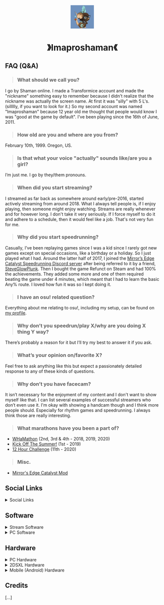 <h1></h1>

<div align="center">

<img src="assets/Shaman Normal V2 PNG.png" width="15%" height="15%">

# 》Imaproshaman《

</div>

## FAQ (Q&A)

> ### What should we call you?
I go by Shaman online. I made a Transformice account and made the "nickname" something easy to remember because I didn't realize that the nickname was actually the screen name. At first it was "silly" with 5 L's. (sillllly, if you want to look for it.)  So my second account was named "Imaproshaman" because 12 year old me thought that people would know I was "good at the game by default". I’ve been playing since the 16th of June, 2011.

> ### How old are you and where are you from?
February 10th, 1999. Oregon, US.

> ### Is that what your voice "actually" sounds like/are you a girl?
I’m just me. I go by they/them pronouns.

> ### When did you start streaming?
I streamed as far back as somewhere around early/pre-2016, started actively streaming from around 2018. What I always tell people is, if I enjoy playing, then someone might enjoy watching. Streams are really whenever and for however long. I don't take it very seriously. If I force myself to do it and adhere to a schedule, then it would feel like a job. That's not very fun for me.

> ### Why did you start speedrunning?
Casually, I’ve been replaying games since I was a kid since I rarely got new games except on special occasions, like a birthday or a holiday. So I just played what I had. Around the latter half of 2017, I joined the [Mirror’s Edge Catalyst Speedrunning Discord server][url-mec] after being referred to it by a friend, [SteveGlowPlunk][url-steveglowplunk]. Then I bought the game Refunct on Steam and had 100% the achievements. They added some more and one of them required beating the game under 4 minutes, which meant that I had to learn the basic Any% route. I loved how fun it was so I kept doing it.

> ### I have an osu! related question?
Everything about me relating to osu!, including my setup, can be found on [my profile][url-osu].

> ### Why don’t you speedrun/play X/why are you doing X thing Y way?
There’s probably a reason for it but I’ll try my best to answer it if you ask.

> ### What’s your opinion on/favorite X?
Feel free to ask anything like this but expect a passionately detailed response to any of these kinds of questions.

> ### Why don’t you have facecam?
It isn’t necessary for the enjoyment of my content and I don't want to show myself like that. I can list several examples of successful streamers who don’t even use it. I'm okay with showing a handcam though and I think more people should. Especially for rhythm games and speedrunning. I always think those are really interesting.

> ### What marathons have you been a part of?
- [WHaMathon][url-whamathon] (2nd, 3rd & 4th - 2018, 2019, 2020)
- [Kick Off The Summer!][url-kots] (1st - 2019)
- [12 Hour Challenge][url-12hc] (11th - 2020)

> ### Misc.
- [Mirror's Edge Catalyst Mod][url-mecmod]

## Social Links

<details><summary>Social Links</summary>

- FAQ (You’re here)
- Stream Setup (Down Below)

- [Discord Server][url-discord] (Contact me @ Imaproshaman)
- [YouTube][url-yt]
- [Twitch][url-twitch]

- [Steam][url-steam]
- [Steam Hunters][url-steamhunters] (Main Steam Achievements)
- [True Steam Achievements][url-steamtrue] (Alternate Steam Achievements)
- [Speedruns][url-src]

- [Spotify Playlist][url-spotifyplaylist] (Main Playlist)
- [Last.FM][url-lastfm] (Music History)
- [Band History Spreadsheet][url-spotifybands] (Discographies)
- [Rate Your Music][url-rym] (Music Ratings)
- [Letterboxd][url-letterboxd] (Film Ratings)

- [osu!][url-osu]
- [Hypixel Skyblock Stats][url-skyblock]

</details>

## Software

<details><summary>Stream Software</summary>

- Red: #AE2323 - RGB: 174, 35, 35
- Blue: #7092BE - RGB: 112, 146, 190
- Font: Calibri / Vardana (Monospace)
- Icon: My Transformice avatar from the [Dressroom][url-dressroom]
- Secondary Icon: Shaman Feather and various menu icons from [Transformice][url-tfm] / [(Steam Store Page)][url-tfmsteam] from the [Fandom Wiki][url-tfmwiki]

- Twitch Commands From: [Nightbot][url-nightbot], [StreamElements][url-streamelements] and [osu!np][url-osunp] (osu! Now Playing)
- Twitch Alerts/Donations Managed Through: [StreamElements][url-streamelements]
- Twitch Panels From: [Nerd or Die][url-nerdordie] and edited with [FireAlpaca][url-firealpaca]
- Stream/LiveSplit Sound Effects From: [The Portal Wiki][url-portalwiki], from [ALL PORTAL SOUNDS+SONGS][url-ytportalsoundsall] and lastly from [Portal 2 Sound Effects - Button Positive][url-ytportalsoundsbutton]
- LiveSplit Sounds Backup: (Download.) [WIP]

</details>

<details><summary>PC Software</summary>
  
- Timed With: [LiveSplit][url-livesplit] / In Game Time / (Real Time if the game doesn't have an autosplitter.)
- Recorded With: [OBS Studio][url-obs] (Local / Streamed)
- Games Played Through: [Steam][url-steam] / [EA App][url-ea] for Mirror’s Edge Catalyst) | [Firefox][url-firefox] (Web) / [Flashpoint][url-flashpoint] (Local Web/Flash swf. file launcher) | [BlueStacks][url-bluestacks] (Android Emulator)
- Recorded At (Stream): 60 fps, 5000 bitrate (1080p)
- Recorded At (Local): 60 fps, 5000 bitrate (1080p)
- Videos Edited With: [Adobe Premiere Pro CC][url-premiere] (2024)
- Thumbnails/Images Edited With: [FireAlpaca][url-firealpaca]
- Keyboard Overlay (Speedruns): [Nohboard (Rewrite Version)][url-nohboard]
- Keyboard Overlay (Rhythm Games): [KeysPerSecond][url-kps]
- Controller Overlay: [Open Joystick Display (sidschingis' Updated Fork)][url-ojd] | [Hori Taiko Drum][url-taikodrum] (Mapped to keyboard controls with JoyToKey.)
- Controller To Keyboard Controls: [JoyToKey][url-jtk]
- Discord VC Overlay: [Discord’s Streamkit for OBS][url-obsdiscord]

- osu! Setup: [osu! Profile][url-osu]
- Geometry Dash Overlay: [GDMegaOverlay][url-gdm]

</details>

## Hardware

<details><summary>PC Hardware</summary>

- PC: [IPASON AMD Ryzen 5 5600G][url-pc] (GeForce RTX 3060) | Windows 11
- Monitor (Main): [Asus Tuf VG249Q1A][url-monitor1]
- Monitor (Secondary): [Dell 2208WFPT][url-monitor2]
- Webcam: [Logitech HD Pro Webcam C920][url-webcam]
- Mic: [Logitech Blue Yeti][url-mic] (In OBS I have 3 audio filters to make it sound less windy. [(Here's the guide I used.)][url-micguide])

- Headphones: [Audiotechnica M40x][url-headphones]
- Mouse: [Razer Naga Trinity][url-mouse]
- Mouse (DPI): DPI: Stage 1: 100 | Stage 2 (Main): 900 | Stage 3: 1100
- Keyboard: [HyperX Alloy Origins Core][url-keyboard] (Tenkeyless)
- Controller(s): [8Bitdo Ultimate 2][url-controller]

- VR Headset: [Meta Quest 3][url-vr]
- VR Headstrap: [BOBOVR M3 Pro][url-vrheadstrap] with [BOBOVR Twin Charger Station/Dock for B2][url-vrheadstrapbattery]

</details>

<details><summary>2DSXL Hardware</summary>

- Timed With: In-Game-Time / [LiveSplit][url-livesplit]
- Recorded With: [OBS Studio][url-obs] (Local / Streamed)
- Mic Used: Phone mic / PC mic
- Played On: [New Nintendo 2DS XL][url-new2dsxl] (Homebrew modded for easy game switching/backups.)
- Games Played Through: Physical Cartridge / Digital (Cut the Rope)

</details>

<details><summary>Mobile (Android) Hardware</summary>

- Timed With: [Floating Speedrun Timer][phonetimer] / In-Game-Time / [LiveSplit][url-livesplit]
- Recorded With: Internal recorder
- Played On: [Samsung Galaxy S24][url-phone]
- Games Played Through: [Google Play Store][url-playstore]
- Recorded At: 60 fps, (unsure about bitrate), 720p(?)

</details>

## Credits

[...]

<!-- URLs - Main -->
[url-faq]: <https://docs.google.com/document/d/1RH55q3X5uhFxtlgN1dKNOLq9uJ2o2Ipbgq3EPvkHUyI/view>
[url-setup]: <https://docs.google.com/document/d/1LD7mu0Ml9thNuFrSj1gFDRH0UUeI3n_Jf8Kq7QF_hg0/view>

[url-discord]: <https://discord.gg/ZMWvVTG>
[url-yt]: <https://www.youtube.com/@Imaproshaman>
[url-twitch]: <https://www.twitch.tv/imaproshaman>

[url-steamhunters]: <https://steamhunters.com/id/Imaproshaman/games>
[url-steamtrue]: <https://truesteamachievements.com/gamer/Imaproshaman>
[url-src]: <https://www.speedrun.com/user/Imaproshaman>

[url-spotifyplaylist]: <https://open.spotify.com/playlist/17UqAVEwZeFMnl6hH0k1yz>
[url-lastfm]: <https://www.last.fm/user/Imaproshaman>
[url-spotifybands]: <https://docs.google.com/spreadsheets/d/1UfVvjYeZOpz9CNgToTkRmdzdlkB_nb6986OxDAW9lxk/view>
[url-rym]: <https://rateyourmusic.com/~Imaproshaman>
[url-letterboxd]: <https://boxd.it/58I5B>

[url-skyblock]: <https://sky.shiiyu.moe/stats/Imaproshaman/Coconut>

[url-whamathon]: <https://www.twitch.tv/mobilespeedrun>
[url-kots]: <https://www.twitch.tv/kickoffthesummer>
[url-12hc]: <https://discord.gg/invite/12HourChallenge>

[url-mec]: <https://discord.gg/012yZfNtL6swfNOO5>
[url-steveglowplunk]: <https://www.youtube.com/@SteveGlowplunk>
[url-mecmod]: <http://www.nexusmods.com/mirrorsedgecatalyst/mods/75>

<!-- URLs - Stream Software -->
[url-dressroom]: <https://projects.fewfre.com/a801/transformice/dressroom/>
[url-tfm]: <https://www.transformice.com>
[url-tfmsteam]: <https://store.steampowered.com/app/335240/Transformice/>
[url-tfmwiki]: <https://transformice.fandom.com/wiki/Transformice_Wiki>

[url-nightbot]: <https://nightbot.tv>
[url-streamelements]: <https://streamelements.com>
[url-osunp]: <https://github.com/TheOmyNomy/OsuNowPlaying>
[url-nerdordie]: <https://nerdordie.com/resources/free-resources/customizable-twitch-panels/>
[url-firealpaca]: <https://firealpaca.com>
[url-portalwiki]: <https://theportalwiki.com/wiki/Voice_lines>
[url-ytportalsoundsall]: <https://www.youtube.com/watch?v=2pByCegIjpU>
[url-ytportalsoundsbutton]: <https://www.youtube.com/watch?v=TGyiMdtZFSM>

<!-- URLs - PC Software -->
[url-livesplit]: <https://livesplit.org/>
[url-obs]: <https://obsproject.com/>
[url-obsdiscord]: <https://streamkit.discordapp.com/overlay>
[url-steam]: <https://store.steampowered.com/>
[url-ea]: <https://www.ea.com/ea-app>
[url-firefox]: <https://www.mozilla.org/en-US/firefox/new/>
[url-flashpoint]: <https://bluemaxima.org/flashpoint>
[url-bluestacks]: <https://www.bluestacks.com/>
[url-premiere]: <https://www.adobe.com/products/premiere>
[url-nohboard]: <https://github.com/ThoNohT/NohBoard>
[url-kps]: <https://github.com/RoanH/KeysPerSecond>
[url-ojd]: <https://github.com/sidschingis/open-joystick-display>
[url-jtk]: <https://joytokey.net/>
[url-taikodrum]: <https://www.amazon.com/dp/B07D1H7CW3>

[url-osu]: <https://osu.ppy.sh/users/11090576>
[url-gdm]: <https://github.com/maxnut/GDMegaOverlay>

<!-- URLs - PC Hardware -->
[url-pc]: <https://www.newegg.com/p/3D5-001U-00113>
[url-monitor1]: <https://www.bestbuy.com/site/6572364.p>
[url-monitor2]: <https://www.amazon.com/dp/B01BYUOICK/>
[url-webcam]: <https://www.amazon.com/dp/B085TFF7M1>
[url-mic]: <https://www.amazon.com/dp/B002VA464S>
[url-micguide]: <https://medium.com/p/17214d967fe0>

[url-headphones]: <https://www.amazon.com/dp/B00HVLUR54>
[url-mouse]: <https://www.amazon.com//dp/B07D4C8H1W/>
[url-keyboard]: <https://www.amazon.com/dp/B07YMHGP86>
[url-controller]: <https://www.amazon.com/dp/B0DRCWJSKZ>

[url-vr]: <https://www.bestbuy.com/site/6549064.p>
[url-vrheadstrap]: <https://www.amazon.com/dp/B0CJLG9SBR>
[url-vrheadstrapbattery]: <https://www.amazon.com/dp/B0B1W9B4PN>

<!-- URLs - New 2DS XL Hardware -->
[url-new2dsxl]: <https://www.amazon.com/dp/B07GWYYHPQ>

<!-- URLs - Mobile (Android) Hardware -->
[url-phone]: <https://www.samsung.com/us/smartphones/galaxy-s24/>
[url-phonetimer]: <https://play.google.com/store/apps/details?id=il.ronmad.speedruntimer>
[url-playstore]: <https://play.google.com/>

<!-- URLs - Console (Hardware) -->
